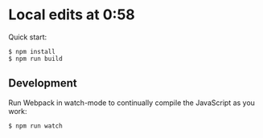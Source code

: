 # Local edits at 0:58

Quick start:

```
$ npm install
$ npm run build
````

## Development

Run Webpack in watch-mode to continually compile the JavaScript as you work:

```
$ npm run watch
```
